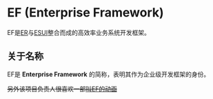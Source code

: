 # EF (Enterprise Framework)

EF是[ER](https://github.com/ecomfe/er)与[ESUI](https://github.com/ecomfe/esui)整合而成的高效率业务系统开发框架。

## 关于名称

EF是 **Enterprise Framework** 的简称，表明其作为企业级开发框架的身份。

<del>另外该项目负责人很喜欢一部<a href="http://baike.baidu.com/view/204818.htm">叫EF的动画</a></del>
